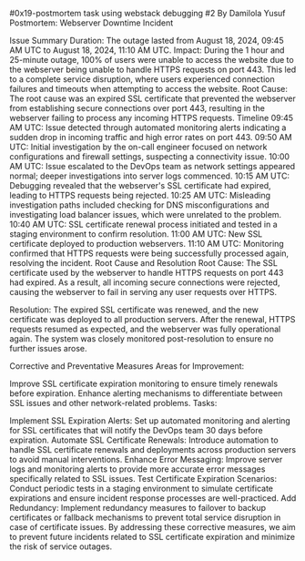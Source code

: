 #0x19-postmortem task using webstack debugging #2 By Damilola Yusuf
Postmortem: Webserver Downtime Incident

Issue Summary
Duration: The outage lasted from August 18, 2024, 09:45 AM UTC to August 18, 2024, 11:10 AM UTC.
Impact: During the 1 hour and 25-minute outage, 100% of users were unable to access the website due to the webserver being unable to handle HTTPS requests on port 443. This led to a complete service disruption, where users experienced connection failures and timeouts when attempting to access the website.
Root Cause: The root cause was an expired SSL certificate that prevented the webserver from establishing secure connections over port 443, resulting in the webserver failing to process any incoming HTTPS requests.
Timeline
09:45 AM UTC: Issue detected through automated monitoring alerts indicating a sudden drop in incoming traffic and high error rates on port 443.
09:50 AM UTC: Initial investigation by the on-call engineer focused on network configurations and firewall settings, suspecting a connectivity issue.
10:00 AM UTC: Issue escalated to the DevOps team as network settings appeared normal; deeper investigations into server logs commenced.
10:15 AM UTC: Debugging revealed that the webserver's SSL certificate had expired, leading to HTTPS requests being rejected.
10:25 AM UTC: Misleading investigation paths included checking for DNS misconfigurations and investigating load balancer issues, which were unrelated to the problem.
10:40 AM UTC: SSL certificate renewal process initiated and tested in a staging environment to confirm resolution.
11:00 AM UTC: New SSL certificate deployed to production webservers.
11:10 AM UTC: Monitoring confirmed that HTTPS requests were being successfully processed again, resolving the incident.
Root Cause and Resolution
Root Cause: The SSL certificate used by the webserver to handle HTTPS requests on port 443 had expired. As a result, all incoming secure connections were rejected, causing the webserver to fail in serving any user requests over HTTPS.

Resolution: The expired SSL certificate was renewed, and the new certificate was deployed to all production servers. After the renewal, HTTPS requests resumed as expected, and the webserver was fully operational again. The system was closely monitored post-resolution to ensure no further issues arose.

Corrective and Preventative Measures
Areas for Improvement:

Improve SSL certificate expiration monitoring to ensure timely renewals before expiration.
Enhance alerting mechanisms to differentiate between SSL issues and other network-related problems.
Tasks:

Implement SSL Expiration Alerts: Set up automated monitoring and alerting for SSL certificates that will notify the DevOps team 30 days before expiration.
Automate SSL Certificate Renewals: Introduce automation to handle SSL certificate renewals and deployments across production servers to avoid manual interventions.
Enhance Error Messaging: Improve server logs and monitoring alerts to provide more accurate error messages specifically related to SSL issues.
Test Certificate Expiration Scenarios: Conduct periodic tests in a staging environment to simulate certificate expirations and ensure incident response processes are well-practiced.
Add Redundancy: Implement redundancy measures to failover to backup certificates or fallback mechanisms to prevent total service disruption in case of certificate issues.
By addressing these corrective measures, we aim to prevent future incidents related to SSL certificate expiration and minimize the risk of service outages.
